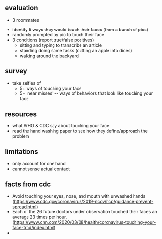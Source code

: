 ## evaluation
- 3 roommates
<!-- - self reported facial touching (using experience sampling?)
- 3 conditions (latin squaredß):
  - no watch
  - w/ watch, randomly buzzing
  - w/ watch, faceoff -->
- identify 5 ways they would touch their faces (from a bunch of pics)
- randomly prompted by pic to touch their face
- 3 conditions (report true/false positives)
  - sitting and typing to transcribe an article
  - standing doing some tasks (cutting an apple into dices)
  - walking around the backyard


## survey
- take selfies of
  - 5+ ways of touching your face
  - 5+ 'near misses' -- ways of behaviors that look like touching your face

## resources
- what WHO & CDC say about touching your face
- read the hand washing paper to see how they define/approach the problem

## limitations
- only account for one hand
- cannot sense actual contact


## facts from cdc
- Avoid touching your eyes, nose, and mouth with unwashed hands (https://www.cdc.gov/coronavirus/2019-ncov/hcp/guidance-prevent-spread.html)
- Each of the 26 future doctors under observation touched their faces an average 23 times per hour. (https://www.cnn.com/2020/03/08/health/coronavirus-touching-your-face-trnd/index.html)
- 